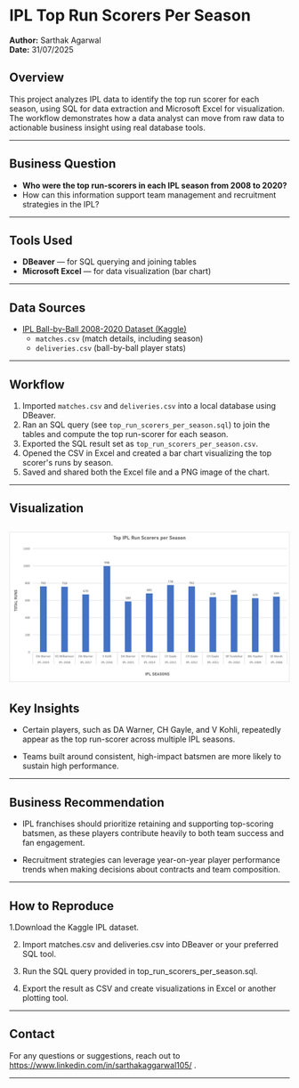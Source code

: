 # IPL Top Run Scorers Per Season

**Author:** Sarthak Agarwal  
**Date:** 31/07/2025

## Overview

This project analyzes IPL data to identify the top run scorer for each season, using SQL for data extraction and Microsoft Excel for visualization. The workflow demonstrates how a data analyst can move from raw data to actionable business insight using real database tools.

---

## Business Question

- **Who were the top run-scorers in each IPL season from 2008 to 2020?**
- How can this information support team management and recruitment strategies in the IPL?

---

## Tools Used

- **DBeaver** — for SQL querying and joining tables
- **Microsoft Excel** — for data visualization (bar chart)

---

## Data Sources

- [IPL Ball-by-Ball 2008-2020 Dataset (Kaggle)](https://www.kaggle.com/datasets/ramjidoolla/ipl-data-set)
    - `matches.csv` (match details, including season)
    - `deliveries.csv` (ball-by-ball player stats)

---

## Workflow

1. Imported `matches.csv` and `deliveries.csv` into a local database using DBeaver.
2. Ran an SQL query (see `top_run_scorers_per_season.sql`) to join the tables and compute the top run-scorer for each season.
3. Exported the SQL result set as `top_run_scorers_per_season.csv`.
4. Opened the CSV in Excel and created a bar chart visualizing the top scorer's runs by season.
5. Saved and shared both the Excel file and a PNG image of the chart.

---

## Visualization

![Top IPL Run Scorers Per Season](top_run_scorers_analysis.png)
---

## Key Insights
- Certain players, such as DA Warner, CH Gayle, and V Kohli, repeatedly appear as the top run-scorer across multiple IPL seasons.

- Teams built around consistent, high-impact batsmen are more likely to sustain high performance.

---

## Business Recommendation
- IPL franchises should prioritize retaining and supporting top-scoring batsmen, as these players contribute heavily to both team success and fan engagement.

- Recruitment strategies can leverage year-on-year player performance trends when making decisions about contracts and team composition.

---

## How to Reproduce
1.Download the Kaggle IPL dataset.

2. Import matches.csv and deliveries.csv into DBeaver or your preferred SQL tool.

3. Run the SQL query provided in top_run_scorers_per_season.sql.

4. Export the result as CSV and create visualizations in Excel or another plotting tool.

---

## Contact
For any questions or suggestions, reach out to https://www.linkedin.com/in/sarthakaggarwal105/ .

---
